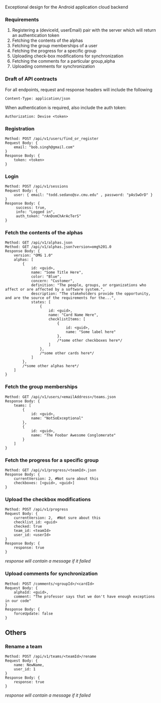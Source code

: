 Exceptional design for the Android application cloud backend

### Requirements
 1. Registering a (deviceId, userEmail) pair with the server which will return an authentication token
 2. Fetching the contents of the alphas
 3. Fetching the group memberships of a user
 4. Fetching the progress for a specific group
 5. Uploading check-box modifications for synchronization
 6. Fetching the comments for a particular group,alpha
 7. Uploading comments for synchronization


### Draft of API contracts
For all endpoints, request and response headers will include the following
```
Content-Type: application/json
```
When authentication is required, also include the auth token:
```
Authorization: Devise <token>
```

### Registration
```
Method: POST /api/v1/users/find_or_register
Request Body: {
    email: "bob.singh@gmail.com"
}
Response Body: {
    token: <token>
}
```

### Login
```
Method: POST /api/v1/sessions
Request Body: {
    user: { email: "todd.sedano@sv.cmu.edu" , password: "pAsSwOrD" }
}
Response Body: {
     success: true,
     info: "Logged in",
     auth_token: "rAnDomChArAcTerS"
}
```


### Fetch the contents of the alphas
```
Method: GET /api/v1/alphas.json
Method: GET /api/v1/alphas.json?version=omg%201.0
Response Body: {
    version: "OMG 1.0"
    alphas: [
        {
            id: <guid>,
            name: "Some Title Here",
            color: "Blue",
            concern: "Customer",
            definition: "The people, groups, or organizations who affect or are affected by a software system.",
            description: "The stakeholders provide the opportunity, and are the source of the requirements for the...",
            states: [
                {
                    id: <guid>,
                    name: "Card Name Here",
                    checklistItems: [
                        {
                            id: <guid>,
                            name: "Some label here"
                        },
                        /*some other checkboxes here*/
                    ]
                },
                /*some other cards here*/
            ]
        },
        /*some other alphas here*/
    ]
}
```

### Fetch the group memberships
```
Method: GET /api/v1/users/<emailAddress>/teams.json
Response Body: {
    teams: [
        {
            id: <guid>,
            name: "NotSoExceptional"
        },
        {
            id: <guid>,
            name: "The Foobar Awesome Conglomerate"
        }
    ]
}
```

### Fetch the progress for a specific group
```
Method: GET /api/v1/progress/<teamId>.json
Response Body: {
    currentVersion: 2, #Not sure about this
    checkboxes: [<guid>, <guid>]
}
```


### Upload the checkbox modifications
```
Method: POST /api/v1/progress
Request Body: {
    currentVersion: 2,  #Not sure about this
    checklist_id: <guid>
    checked: true 
    team_id: <teamId>
    user_id: <userId>
}
Response Body: {
    response: true 
}
```
_response will contain a message if it failed_

### Upload comments for synchronization
```
Method: POST /comments/<groupId>/<cardId>
Request Body: {
    alphaId: <guid>,
    comment: "The professor says that we don't have enough exceptions in our code"
}
Response Body: {
    forceUpdate: false
}
```

## Others

### Rename a team
```
Method: POST /api/v1/teams/<teamId>/rename
Request Body: {
    name: NewName,
    user_id: 1
}
Response Body: {
    response: true
}
```
_response will contain a message if it failed_
    




